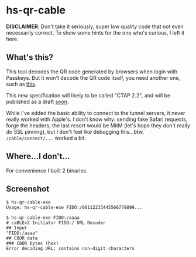 # hs-qr-cable

**DISCLAIMER**: Don't take it seriously, super low quality code that not even necessarily correct. To show some hints for the one who's curious, I left it here.

## What's this?

This tool decodes the QR code generated by browsers when login with Passkeys.
But it won't decode the QR code itself, you need another one, such as [this](https://zxing.org/w/decode.jspx).

This new specification will likely to be called "CTAP 2.2", and will be published as a draft [soon](https://groups.google.com/a/fidoalliance.org/g/fido-dev/c/oTiO9SBl08o/m/TUSv4neVAAAJ).

While I've added the basic ability to connect to the tunnel servers, it never really worked with Apple's. I don't know why: sending fake Safari requests, forge the headers, the last resort would be MitM (let's hope they don't really do SSL pinning), but I don't feel like debugging this...btw, `/cable/connect/...` worked a bit.

## Where...I don't...

For convenience I built 2 binaries.

## Screenshot

```
$ hs-qr-cable-exe 
Usage: hs-qr-cable-exe FIDO:/00112233445566778899...

$ hs-qr-cable-exe FIDO:/aaaa
# caBLEv2 Initiator FIDO:/ URL Decoder
## Input
"FIDO:/aaaa"
## CBOR data
### CBOR bytes (hex)
Error decoding URL: contains non-digit characters
```

